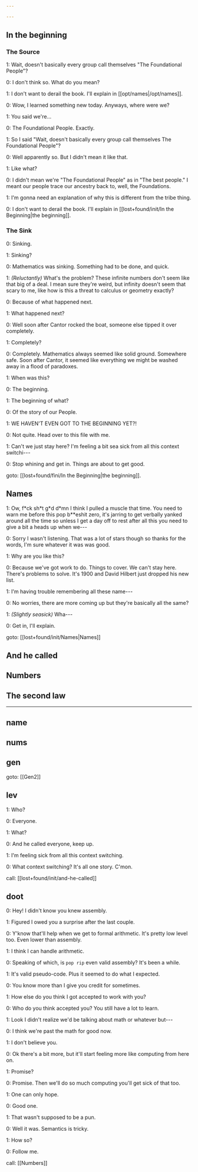 ```yaml
---

---
```

## In the beginning

### The Source

1: Wait, doesn't basically every group call themselves "The Foundational People"?

0: I don't think so. What do you mean?

1: I don't want to derail the book. I'll explain in [[opt/names|/opt/names]].

0: Wow, I learned something new today. Anyways, where were we?

1: You said we're...

0: The Foundational People. Exactly.

1: So I said "Wait, doesn't basically every group call themselves The Foundational People"?

0: Well apparently so. But I didn't mean it like that.

1: Like what?

0: I didn't mean we're "The Foundational People" as in "The best people." I meant our people trace our ancestry back to, well, the Foundations.

1: I'm gonna need an explanation of why this is different from the tribe thing.

0: I don't want to derail the book. I'll explain in [[lost+found/init/In the Beginning|the beginning]].

### The Sink

0: Sinking.

1: Sinking?

0: Mathematics was sinking. Something had to be done, and quick.

1: _(Reluctantly)_ What's the problem? These infinite numbers don't seem like that big of a deal. I mean sure they're weird, but infinity doesn't seem that scary to me, like how is this a threat to calculus or geometry exactly?

0: Because of what happened next.

1: What happened next?

0: Well soon after Cantor rocked the boat, someone else tipped it over completely.

1: Completely?

0: Completely. Mathematics always seemed like solid ground. Somewhere safe. Soon after Cantor, it seemed like everything we might be washed away in a flood of paradoxes.

1: When was this?

0: The beginning.

1: The beginning of what?

0: Of the story of our People.

1: WE HAVEN'T EVEN GOT TO THE BEGINNING YET?!

0: Not quite. Head over to this file with me.

1: Can't we just stay here? I'm feeling a bit sea sick from all this context switchi---

0: Stop whining and get in. Things are about to get good.

goto: [[lost+found/fini/In the Beginning|the beginning]].

## Names

1: Ow, f\*ck sh\*t g\*d d\*mn I think I pulled a muscle that time. You need to warn me before this pop b\*\*eshit zero, it's jarring to get verbally yanked around all the time so unless I get a day off to rest after all this you need to give a bit a heads up when we---

0: Sorry I wasn't listening. That was a lot of stars though so thanks for the words, I'm sure whatever it was was good.

1: Why are you like this?

0: Because we've got work to do. Things to cover. We can't stay here. There's problems to solve. It's 1900 and David Hilbert just dropped his new list.

1: I'm having trouble remembering all these name---

0: No worries, there are more coming up but they're basically all the same?

1: _(Slightly seasick)_ Wha---

0: Get in, I'll explain.

goto: [[lost+found/init/Names|Names]]

## And he called


## Numbers


## The second law


---

## name

## nums

## gen

goto: [[Gen2]]

## lev

1: Who?

0: Everyone.

1: What?

0: And he called everyone, keep up.

1: I'm feeling sick from all this context switching. 

0: What context switching? It's all one story. C'mon.

call: [[lost+found/init/and-he-called]]

## doot

0: Hey! I didn't know you knew assembly.

1: Figured I owed you a surprise after the last couple.

0: Y'know that'll help when we get to formal arithmetic. It's pretty low level too. Even lower than assembly.

1: I think I can handle arithmetic.

0: Speaking of which, is `pop rip` even valid assembly? It's been a while.

1: It's valid pseudo-code. Plus it seemed to do what I expected.

0: You know more than I give you credit for sometimes.

1: How else do you think I got accepted to work with you?

0: Who do you think accepted you? You still have a lot to learn.

1: Look I didn't realize we'd be talking about math or whatever but---

0: I think we're past the math for good now.

1: I don't believe you.

0: Ok there's a bit more, but it'll start feeling more like computing from here on.

1: Promise?

0: Promise. Then we'll do so much computing you'll get sick of that too.

1: One can only hope.

0: Good one.

1: That wasn't supposed to be a pun.

0: Well it was. Semantics is tricky.

1: How so?

0: Follow me.

call: [[Numbers]]
